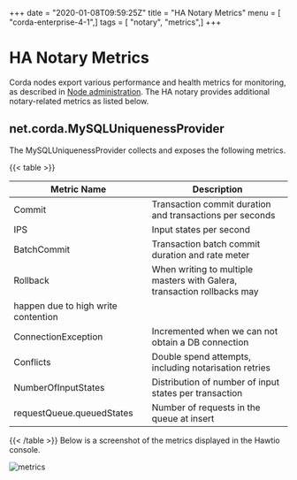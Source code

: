 +++
date = "2020-01-08T09:59:25Z"
title = "HA Notary Metrics"
menu = [ "corda-enterprise-4-1",]
tags = [ "notary", "metrics",]
+++


# HA Notary Metrics

Corda nodes export various performance and health metrics for monitoring, as
            described in [Node administration](../node-administration.md). The HA notary provides additional
            notary-related metrics as listed below.


## net.corda.MySQLUniquenessProvider

The MySQLUniquenessProvider collects and exposes the following metrics.


{{< table >}}

|Metric Name|Description|
|-----------------------------|------------------------------------------------------------------------------|
|Commit|Transaction commit duration and transactions per seconds|
|IPS|Input states per second|
|BatchCommit|Transaction batch commit duration and rate meter|
|Rollback|When writing to multiple masters with Galera, transaction rollbacks may
                                    happen due to high write contention|
|ConnectionException|Incremented when we can not obtain a DB connection|
|Conflicts|Double spend attempts, including notarisation retries|
|NumberOfInputStates|Distribution of number of input states per transaction|
|requestQueue.queuedStates|Number of requests in the queue at insert|

{{< /table >}}
Below is a screenshot of the metrics displayed in the Hawtio console.

![metrics](running-a-notary-cluster/resources/metrics.png "metrics")
